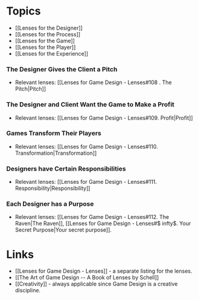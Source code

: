 # Topics 
* [[Lenses for the Designer]] 
* [[Lenses for the Process]]
* [[Lenses for the Game]]
* [[Lenses for the Player]]
* [[Lenses for the Experience]]


### The Designer Gives the Client a Pitch 
* Relevant lenses: [[Lenses for Game Design - Lenses#108 . The Pitch|Pitch]]

### The Designer and Client Want the Game to Make a Profit
* Relevant lenses: [[Lenses for Game Design - Lenses#109. Profit|Profit]]

### Games Transform Their Players 
* Relevant lenses: [[Lenses for Game Design - Lenses#110. Transformation|Transformation]]

### Designers have Certain Responsibilities
* Relevant lenses: [[Lenses for Game Design - Lenses#111. Responsibility|Responsibility]]

### Each Designer has a Purpose
* Relevant lenses: [[Lenses for Game Design - Lenses#112. The Raven|The Raven]], [[Lenses for Game Design - Lenses#$ infty$. Your Secret Purpose|Your secret purpose]]. 

# Links
* [[Lenses for Game Design - Lenses]] - a separate listing for the lenses.
* [[The Art of Game Design -- A Book of Lenses by Schell]]
* [[Creativity]] - always applicable since Game Design is a creative discipline.
